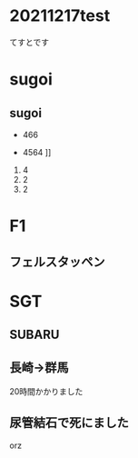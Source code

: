 # 20211217test
てすとです

# sugoi

## sugoi

- 466

- 4564 ]]

1. 4
1. 2
1. 2

# F1
## フェルスタッペン
>>> 

# SGT
## SUBARU

## 長崎→群馬

20時間かかりました


## 尿管結石で死にました

orz